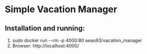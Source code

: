 # Simple Vacation Manager


## Installation and running:

1. sudo docker run --rm -p 4000:80 aeao93/vacation_manager
2. Browser: http://localhost:4000/
